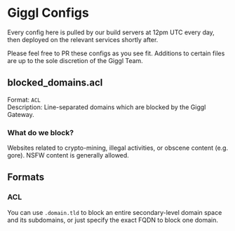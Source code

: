 # Giggl Configs

Every config here is pulled by our build servers at 12pm UTC every day, then deployed on the relevant services shortly after.

Please feel free to PR these configs as you see fit. Additions to certain files are up to the sole discretion of the Giggl Team.

## blocked_domains.acl

Format: `ACL`  
Description: Line-separated domains which are blocked by the Giggl Gateway.

### What do we block?

Websites related to crypto-mining, illegal activities, or obscene content (e.g. gore). NSFW content is generally allowed.

## Formats

### ACL

You can use `.domain.tld` to block an entire secondary-level domain space and its subdomains, or just specify the exact FQDN to block one domain.
